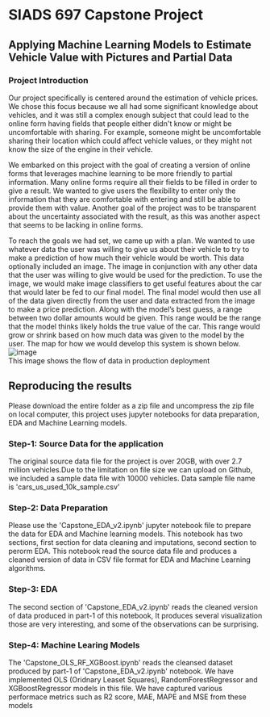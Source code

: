 # SIADS 697 Capstone Project
## Applying Machine Learning Models to Estimate Vehicle Value with Pictures and Partial Data

### Project Introduction
Our project specifically is centered around the estimation of vehicle prices. We chose this focus because we all had some significant knowledge about vehicles, and it was still a complex enough subject that could lead to the online form having fields that people either didn't know or might be uncomfortable with sharing. For example, someone might be uncomfortable sharing their location which could affect vehicle values, or they might not know the size of the engine in their vehicle.  

We embarked on this project with the goal of creating a version of online forms that leverages machine learning to be more friendly to partial information. Many online forms require all their fields to be filled in order to give a result. We wanted to give users the flexibility to enter only the information that they are comfortable with entering and still be able to provide them with value. Another goal of the project was to be transparent about the uncertainty associated with the result, as this was another aspect that seems to be lacking in online forms. 

To reach the goals we had set, we came up with a plan. We wanted to use whatever data the user was willing to give us about their vehicle to try to make a prediction of how much their vehicle would be worth. This data optionally included an image. The image in conjunction with any other data that the user was willing to give would be used for the prediction. To use the image, we would make image classifiers to get useful features about the car that would later be fed to our final model. The final model would then use all of the data given directly from the user and data extracted from the image to make a price prediction. Along with the model’s best guess, a range between two dollar amounts would be given. This range would be the range that the model thinks likely holds the true value of the car. This range would grow or shrink based on how much data was given to the model by the user. The map for how we would develop this system is shown below.
![image](https://user-images.githubusercontent.com/55704682/164984055-3bcd2440-6085-49d5-9f61-56403830f639.png)  
This image shows the flow of data in production deployment
## Reproducing the results
Please download the entire folder as a zip file and uncompress the zip file on local computer, this project uses jupyter notebooks for data preparation, EDA and Machine Learning models.
### Step-1: Source Data for the application
The original source data file for the project is over 20GB, with over 2.7 million vehicles.Due to the limitation on file size we can upload on Github, we included a sample data file with 10000 vehicles. Data sample file name is 'cars_us_used_10k_sample.csv'
### Step-2: Data Preparation
Please use the 'Capstone_EDA_v2.ipynb' jupyter notebook file to prepare the data for EDA and Machine learning models. This notebook has two sections, first section for data cleaning and imputations, second section to perorm EDA.
This notebook read the source data file and produces a cleaned version of data in CSV file format for EDA and Machine Learning algorithms.
### Step-3: EDA
The second section of 'Capstone_EDA_v2.ipynb' reads the cleaned version of data produced in part-1 of this notebook, It produces several visualization those are very interesting, and some of the observations can be surprising.

### Step-4: Machine Learing Models
The 'Capstone_OLS_RF_XGBoost.ipynb' reads the cleansed dataset produced by part-1 of 'Capstone_EDA_v2.ipynb' notebook. We have implemented OLS (Oridnary Leaset Squares), RandomForestRegressor and XGBoostRegressor models in this file. We have captured various performace metrics such as R2 score, MAE, MAPE and MSE from these models
